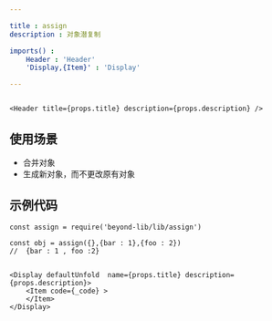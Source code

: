 ```yaml
---

title : assign
description : 对象潜复制

imports() : 
    Header : 'Header'
    'Display,{Item}' : 'Display'

---
```


```render html

<Header title={props.title} description={props.description} />  

```

## 使用场景

- 合并对象
- 生成新对象，而不更改原有对象



## 示例代码

```source _code
const assign = require('beyond-lib/lib/assign')

const obj = assign({},{bar : 1},{foo : 2})  
//  {bar : 1 , foo :2}
```


```render

<Display defaultUnfold  name={props.title} description={props.description}>
    <Item code={_code} >
    </Item>
</Display>

```
